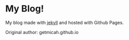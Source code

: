 # My Blog!
My blog made with [jekyll](http://jekyllrb.com) and hosted with Github Pages.

Original author: getmicah.github.io